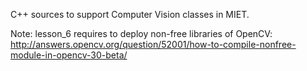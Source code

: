 C++ sources to support Computer Vision classes in MIET.

Note: lesson_6 requires to deploy non-free libraries of OpenCV: http://answers.opencv.org/question/52001/how-to-compile-nonfree-module-in-opencv-30-beta/
